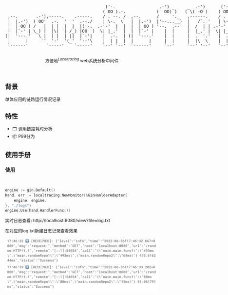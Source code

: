 <p align='center'>
  <pre style="float:left;">
                                       ('-.                 .-') _     _  .-')      ('-.                                .-') _
                                      ( OO ).-.            (  OO) )   ( \( -O )    ( OO ).-.                           ( OO ) )
 ,--.       .-'),-----.    .-----.    / . --. /  ,--.      /     '._   ,------.    / . --. /    .-----.    ,-.-')  ,--./ ,--,'    ,----.
 |  |.-')  ( OO'  .-.  '  '  .--./    | \-.  \   |  |.-')  |'--...__)  |   /`. '   | \-.  \    '  .--./    |  |OO) |   \ |  |\   '  .-./-')
 |  | OO ) /   |  | |  |  |  |('-.  .-'-'  |  |  |  | OO ) '--.  .--'  |  /  | | .-'-'  |  |   |  |('-.    |  |  \ |    \|  | )  |  |_( O- )
 |  |`-' | \_) |  |\|  | /_) |OO  )  \| |_.'  |  |  |`-' |    |  |     |  |_.' |  \| |_.'  |  /_) |OO  )   |  |(_/ |  .     |/   |  | .--, \
(|  '---.'   \ |  | |  | ||  |`-'|    |  .-.  | (|  '---.'    |  |     |  .  '.'   |  .-.  |  ||  |`-'|   ,|  |_.' |  |\    |   (|  | '. (_/
 |      |     `'  '-'  '(_'  '--'\    |  | |  |  |      |     |  |     |  |\  \    |  | |  | (_'  '--'\  (_|  |    |  | \   |    |  '--'  |
 `------'       `-----'    `-----'    `--' `--'  `------'     `--'     `--' '--'   `--' `--'    `-----'    `--'    `--'  `--'     `------'
  </pre>
</p>

<p align='center'>
方便地<sup><em>Localtracing</em></sup> web系统分析中间件
<br> 
</p>

<br>

## 背景

单体应用的链路运行情况记录

## 特性

- 🗂 调用链路耗时分析
- 📦 P99分为

## 使用手册

### 使用
<br>

```go
engine := gin.Default()
hand, err := localtracing.NewMonitor(&GinHanlderAdapter{
    engine: engine,
}, "./logs")
engine.Use(hand.HandlerFunc())
```

实时日志查看: http://localhost:8080/view?file=log.txt

在对应的log.txt新建日志记录查看效果

![示例图片](./assets/1.png)
